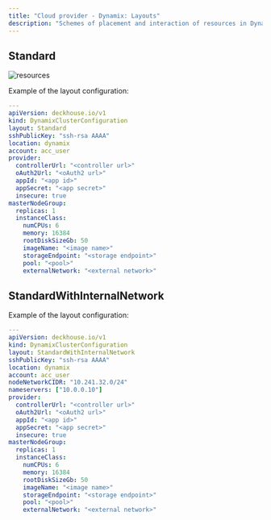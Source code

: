 ```yaml
---
title: "Cloud provider - Dynamix: Layouts"
description: "Schemes of placement and interaction of resources in Dynamix when working with the Deckhouse cloud provider."
---
```


## Standard

![resources](../../images/cloud-provider-dynamix/network/dynamix-standard.svg)
<!--- Source: https://docs.google.com/drawings/d/1EqkEFD68b_yR0DeZNwH_2FQ42P2JAv9eUcPwx9JECww/edit --->

Example of the layout configuration:

```yaml
---
apiVersion: deckhouse.io/v1
kind: DynamixClusterConfiguration
layout: Standard
sshPublicKey: "ssh-rsa AAAA"
location: dynamix
account: acc_user
provider:
  controllerUrl: "<controller url>"
  oAuth2Url: "<oAuth2 url>"
  appId: "<app id>"
  appSecret: "<app secret>"
  insecure: true
masterNodeGroup:
  replicas: 1
  instanceClass:
    numCPUs: 6
    memory: 16384
    rootDiskSizeGb: 50
    imageName: "<image name>"
    storageEndpoint: "<storage endpoint>"
    pool: "<pool>"
    externalNetwork: "<external network>"
```

## StandardWithInternalNetwork

Example of the layout configuration:

```yaml
---
apiVersion: deckhouse.io/v1
kind: DynamixClusterConfiguration
layout: StandardWithInternalNetwork
sshPublicKey: "ssh-rsa AAAA"
location: dynamix
account: acc_user
nodeNetworkCIDR: "10.241.32.0/24"
nameservers: ["10.0.0.10"]
provider:
  controllerUrl: "<controller url>"
  oAuth2Url: "<oAuth2 url>"
  appId: "<app id>"
  appSecret: "<app secret>"
  insecure: true
masterNodeGroup:
  replicas: 1
  instanceClass:
    numCPUs: 6
    memory: 16384
    rootDiskSizeGb: 50
    imageName: "<image name>"
    storageEndpoint: "<storage endpoint>"
    pool: "<pool>"
    externalNetwork: "<external network>"
```
